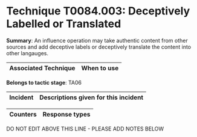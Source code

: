 # Technique T0084.003: Deceptively Labelled or Translated

**Summary**: An influence operation may take authentic content from other sources and add deceptive labels or deceptively translate the content into other langauges.


| Associated Technique | When to use |
| --------- | ------------------------- |


**Belongs to tactic stage**: TA06


| Incident | Descriptions given for this incident |
| -------- | -------------------- |



| Counters | Response types |
| -------- | -------------- |


DO NOT EDIT ABOVE THIS LINE - PLEASE ADD NOTES BELOW